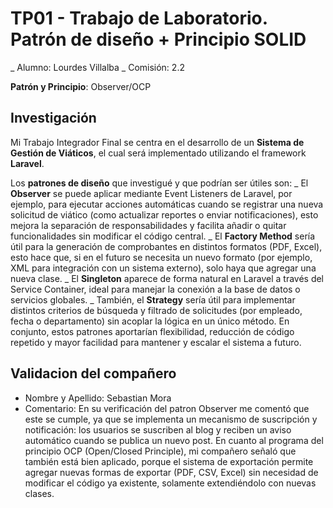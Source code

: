 # TP01 - Trabajo de Laboratorio. Patrón de diseño + Principio SOLID

_ Alumno: Lourdes Villalba
_ Comisión: 2.2

**Patrón y Principio**: Observer/OCP

## Investigación

Mi Trabajo Integrador Final se centra en el desarrollo de un **Sistema de Gestión de Viáticos**, el cual será implementado utilizando el framework **Laravel**.

Los **patrones de diseño** que investigué y que podrían ser útiles son:
_ El **Observer** se puede aplicar mediante Event Listeners de Laravel, por ejemplo, para ejecutar acciones automáticas cuando se registrar una nueva solicitud de viático (como actualizar reportes o enviar notificaciones), esto mejora la separación de responsabilidades y facilita añadir o quitar funcionalidades sin modificar el código central.
_ El **Factory Method** sería útil para la generación de comprobantes en distintos formatos (PDF, Excel), esto hace que, si en el futuro se necesita un nuevo formato (por ejemplo, XML para integración con un sistema externo), solo haya que agregar una nueva clase.
_ El **Singleton** aparece de forma natural en Laravel a través del Service Container, ideal para manejar la conexión a la base de datos o servicios globales.
_ También, el **Strategy** sería útil para implementar distintos criterios de búsqueda y filtrado de solicitudes (por empleado, fecha o departamento) sin acoplar la lógica en un único método.
En conjunto, estos patrones aportarían flexibilidad, reducción de código repetido y mayor facilidad para mantener y escalar el sistema a futuro.

## Validacion del compañero
* Nombre y Apellido: Sebastian Mora
* Comentario: En su verificación del patron Observer me comentó que este se cumple, ya que se implementa un mecanismo de suscripción y notificación: los usuarios se suscriben al blog y reciben un aviso automático cuando se publica un nuevo post.
En cuanto al programa del principio OCP (Open/Closed Principle), mi compañero señaló que también está bien aplicado, porque el sistema de exportación permite agregar nuevas formas de exportar (PDF, CSV, Excel) sin necesidad de modificar el código ya existente, solamente extendiéndolo con nuevas clases.